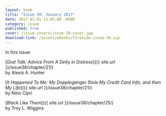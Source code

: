 ```yaml
---
layout: book
title: "Issue 39: January 2017"
date: 2017-01-01 12:01:00 -0500
category: issue
published: true
cover: /issue-covers/issue-39-cover.jpg
download-link: /assets/ebooks/fireside-issue-39.zip
---
```


In this issue:

[_God Talk: Advice From A Deity in Distress_]({{ site.url }}/issue38/chapter/21/)<br/>
by Alexis A. Hunter

[_It Happened To Me: My Doppleganger Stole My Credit Card Info, and then My Life_]({{ site.url }}/issue38/chapter/21/)<br/>
by Nino Cipri

[_Black Like Them_]({{ site.url }}/issue38/chapter/25/)<br/>
by Troy L. Wiggins
